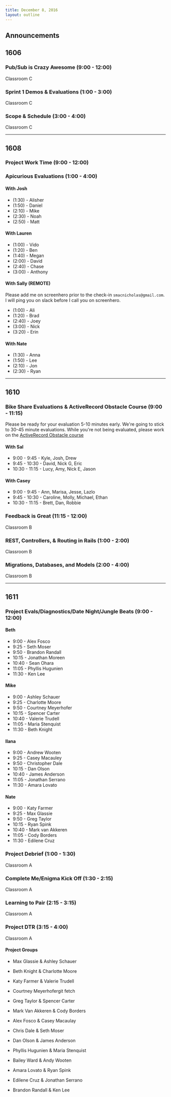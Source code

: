 ```yaml
---
title: December 8, 2016
layout: outline
---
```



## Announcements



## 1606

### Pub/Sub is Crazy Awesome (9:00 - 12:00)

Classroom C

### Sprint 1 Demos & Evaluations (1:00 - 3:00)

Classroom C

### Scope & Schedule (3:00 - 4:00)

Classroom C

***

## 1608

### Project Work Time (9:00 - 12:00)

### Apicurious Evaluations (1:00 - 4:00)

#### With Josh

* (1:30) - Alisher
* (1:50) - Daniel
* (2:10) - Mike
* (2:30) - Noah
* (2:50) - Matt

#### With Lauren

* (1:00) - Vido
* (1:20) - Ben
* (1:40) - Megan
* (2:00) - David
* (2:40) - Chase
* (3:00) - Anthony

#### With Sally (REMOTE)

Please add me on screenhero prior to the check-in `smacnicholas@gmail.com`. I
will ping you on slack before I call you on screenhero.

* (1:00) - Ali
* (1:20) - Brad
* (2:40) - Joey
* (3:00) - Nick
* (3:20) - Erin

#### With Nate

* (1:30) - Anna
* (1:50) - Lee
* (2:10) - Jon
* (2:30) - Ryan

***

## 1610

### Bike Share Evaluations & ActiveRecord Obstacle Course (9:00 - 11:15)

Please be ready for your evaluation 5-10 minutes early. We're going to stick to 30-45 minute evaluations. While you're not being evaluated, please work on the [ActiveRecord Obstacle course](https://github.com/turingschool/backend-curriculum-site/blob/gh-pages/module2/lessons/active_record_obstacle_course.markdown)

#### With Sal

* 9:00 - 9:45 - Kyle, Josh, Drew
* 9:45 - 10:30 - David, Nick G, Eric
* 10:30 - 11:15 - Lucy, Amy, Nick E, Jason

#### With Casey

* 9:00 - 9:45 - Ann, Marisa, Jesse, Lazlo
* 9:45 - 10:30 - Caroline, Molly, Michael, Ethan
* 10:30 - 11:15 - Brett, Dan, Robbie

### Feedback is Great (11:15 - 12:00)

Classroom B

### REST, Controllers, & Routing in Rails (1:00 - 2:00)

Classroom B

### Migrations, Databases, and Models (2:00 - 4:00)

Classroom B

***

## 1611

### Project Evals/Diagnostics/Date Night/Jungle Beats (9:00 - 12:00)


#### Beth
* 9:00  - Alex Fosco
* 9:25  - Seth Moser
* 9:50  - Brandon Randall
* 10:15 - Jonathan Moreen
* 10:40 - Sean Ohara
* 11:05 - Phyllis Hugunien
* 11:30 - Ken Lee


#### Mike
* 9:00  - Ashley Schauer
* 9:25  - Charlotte Moore
* 9:50  - Courtney Meyerhofer
* 10:15 - Spencer Carter
* 10:40 - Valerie Trudell
* 11:05 - Maria Stenquist
* 11:30 - Beth Knight

#### Ilana
* 9:00  - Andrew Wooten
* 9:25  - Casey Macauley
* 9:50  - Christopher Dale
* 10:15 - Dan Olson
* 10:40 - James Anderson
* 11:05 - Jonathan Serrano
* 11:30 - Amara Lovato

#### Nate
* 9:00  - Katy Farmer
* 9:25  - Max Glassie
* 9:50  - Greg Taylor
* 10:15 - Ryan Spink
* 10:40 - Mark van Akkeren
* 11:05 - Cody Borders
* 11:30 - Edilene Cruz

### Project Debrief (1:00 - 1:30)

Classroom A

### Complete Me/Enigma Kick Off (1:30 - 2:15)

Classroom A

### Learning to Pair (2:15 - 3:15)

Classroom A

### Project DTR (3:15 - 4:00)

Classroom A

#### Project Groups

* Max Glassie & Ashley Schauer
* Beth Knight & Charlotte Moore
* Katy Farmer & Valerie Trudell
* Courtney Meyerhofergit fetch


* Greg Taylor & Spencer Carter
* Mark Van Akkeren & Cody Borders
* Alex Fosco & Casey Macaulay
* Chris Dale & Seth Moser  
* Dan Olson & James Anderson
* Phyllis Hugunien & Maria Stenquist
* Bailey Ward & Andy Wooten
* Amara Lovato & Ryan Spink
* Edilene Cruz & Jonathan Serrano
* Brandon Randall & Ken Lee
